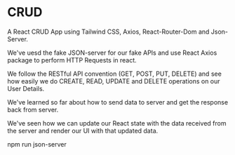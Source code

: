 # CRUD

A React CRUD App using Tailwind CSS, Axios, React-Router-Dom and Json-Server.

We've uesd the fake JSON-server for our fake APIs and use React Axios package to perform HTTP Requests in react.

We follow the RESTful API convention (GET, POST, PUT, DELETE) and see how easily we do CREATE, READ, UPDATE and DELETE operations on our User Details.

We've learned so far about how to send data to server and get the response back from server.

We've seen how we can update our React state with the data received from the server and render our UI with that updated data.

npm run json-server

